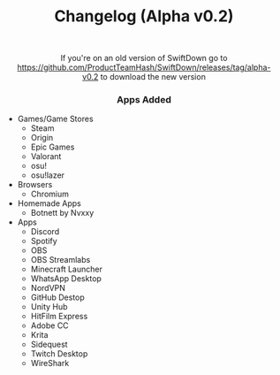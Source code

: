 <h1 style="text-align: center;">Changelog (Alpha v0.2)</h1>
<p>&nbsp;</p>
<p style="text-align: center;">If you're on an old version of SwiftDown go to <a href="https://github.com/ProductTeamHash/SwiftDown/releases/tag/alpha-v0.2">https://github.com/ProductTeamHash/SwiftDown/releases/tag/alpha-v0.2</a>&nbsp;to download the new version</p>
<h3 style="text-align: center;">Apps Added</h3>
<ul>
<li>Games/Game Stores
<ul>
<li>Steam</li>
<li>Origin</li>
<li>Epic Games</li>
<li>Valorant</li>
<li>osu!</li>
<li>osu!lazer</li>
</ul>
</li>
<li>Browsers
<ul>
<li>Chromium</li>
</ul>
</li>
<li>Homemade Apps
<ul>
<li>Botnett by Nvxxy</li>
</ul>
</li>
<li>Apps
<ul>
<li>Discord</li>
<li>Spotify</li>
<li>OBS&nbsp;</li>
<li>OBS Streamlabs</li>
<li>Minecraft Launcher</li>
<li>WhatsApp Desktop</li>
<li>NordVPN</li>
<li>GitHub Destop</li>
<li>Unity Hub</li>
<li>HitFilm Express</li>
<li>Adobe CC</li>
<li>Krita</li>
<li>Sidequest</li>
<li>Twitch Desktop</li>
<li>WireShark</li>
</ul>
</li>
</ul>

